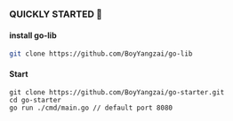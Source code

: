 ### QUICKLY STARTED 🚀

#### install go-lib
```bash
git clone https://github.com/BoyYangzai/go-lib
```

#### Start 
```
git clone https://github.com/BoyYangzai/go-starter.git
cd go-starter
go run ./cmd/main.go // default port 8080
```



